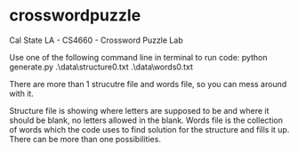 ﻿# crosswordpuzzle

Cal State LA - CS4660 - Crossword Puzzle Lab

Use one of the following command line in terminal to run code:
python generate.py .\data\structure0.txt .\data\words0.txt


There are more than 1 strucutre file and words file, so you can mess around with it.


Structure file is showing where letters are supposed to be and where it should be blank, no letters allowed in the blank. 
Words file is the collection of words which the code uses to find solution for the structure and fills it up. There can be more than one possibilities.
